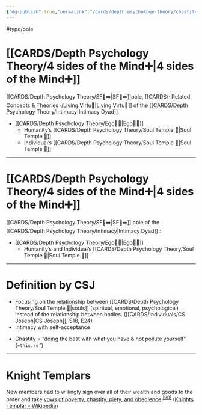 ```yaml
---
{"dg-publish":true,"permalink":"/cards/depth-psychology-theory/chastity/","created":"2022-12-31T17:35:54.658+01:00","updated":"2023-05-04T17:54:00.137+02:00"}
---
```


#type/pole 

# [[CARDS/Depth Psychology Theory/4 sides of the Mind➕\|4 sides of the Mind➕]] 
[[CARDS/Depth Psychology Theory/SF🤸➡️\|SF🤸➡️]]pole, [[CARDS/· Related Concepts & Theories ·/Living Virtu🙇\|Living Virtu🙇]] of the [[CARDS/Depth Psychology Theory/Intimacy\|Intimacy Dyad]] 
- [[CARDS/Depth Psychology Theory/Ego🙋‍♂️\|Ego🙋‍♂️]] 
	- Humanity’s [[CARDS/Depth Psychology Theory/Soul Temple 👥\|Soul Temple 👥]]
	- Individual’s [[CARDS/Depth Psychology Theory/Soul Temple 👥\|Soul Temple 👥]]   
---
# [[CARDS/Depth Psychology Theory/4 sides of the Mind➕\|4 sides of the Mind➕]]
[[CARDS/Depth Psychology Theory/SF🤸➡️\|SF🤸➡️]] pole of the [[CARDS/Depth Psychology Theory/Intimacy\|Intimacy Dyad]] :
- [[CARDS/Depth Psychology Theory/Ego🙋‍♂️\|Ego🙋‍♂️]] 
	- Humanity’s and Individual’s [[CARDS/Depth Psychology Theory/Soul Temple 👥\|Soul Temple 👥]] 
---
# Definition by CSJ
- Focusing on the relationship between [[CARDS/Depth Psychology Theory/Soul Temple 👥\|souls]] (spiritual, emotional, psychological) instead of the relationship between bodies. ([[CARDS/Individuals/CS Joseph\|CS Joseph]], S18, E24)
- Intimacy with self-acceptance 


<div class="transclusion internal-embed is-loaded"><div class="markdown-embed">



- Chastity = “doing the best with what you have & not pollute yourself” (`=this.ref`) 

</div></div>


---
# Knight Templars 

<div class="transclusion internal-embed is-loaded"><div class="markdown-embed">



New members had to willingly sign over all of their wealth and goods to the order and take [vows of poverty, chastity, piety, and obedience](https://en.wikipedia.org/wiki/Religious_vows "Religious vows").<sup id="cite_ref-91"><a href="https://en.wikipedia.org/wiki/Knights_Templar#cite_note-91">[90]</a></sup> ([Knights Templar - Wikipedia](https://en.wikipedia.org/wiki/Knights_Templar)) 

</div></div>



